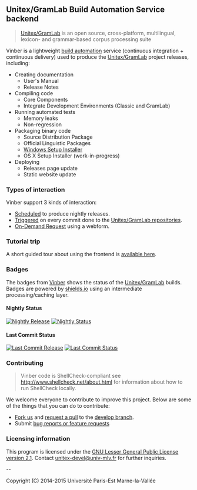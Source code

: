 ## Unitex/GramLab Build Automation Service backend

> [Unitex/GramLab][unitex] is an open source, cross-platform, multilingual, lexicon- and grammar-based corpus processing suite

Vinber is a lightweight [build automation](http://en.wikipedia.org/wiki/Build_automation) service (continuous integration + continuous delivery) used to produce the [Unitex/GramLab][unitex] project releases, including:

 - Creating documentation
   - User's Manual
   - Release Notes
 - Compiling code
   - Core Components
   - Integrate Development Environments (Classic and GramLab)
 - Running automated tests
   - Memory leaks
   - Non-regression
 - Packaging binary code
   - Source Distribution Package
   - Official Linguistic Packages
   - <a href="https://github.com/UnitexGramLab/unitex-packaging-windows" target="_blank">Windows Setup Installer</a>
   - OS X Setup Installer (work-in-progress)
 - Deploying
   - Releases page update
   - Static website update

### Types of interaction

Vinber support 3 kinds of interaction:

  - [Scheduled][nightly] to produce nightly releases.
  - [Triggered][commit] on every commit done to the [Unitex/GramLab repositories][repos].
  - <a href="http://unitex.univ-mlv.fr/v6/#bundle=nightly&action=rebuild" target="_blank">On-Demand Request</a> using a webform.

### Tutorial trip

A short guided tour about using the frontend is <a href="http://unitex.univ-mlv.fr/v6/#bundle=nightly&q=latest&action=help" target="_blank">available here</a>.

### Badges

The badges from [Vinber][vinber] shows the status of the [Unitex/GramLab][unitex] builds. Badges are powered by [shields.io](http://shields.io/) using an intermediate processing/caching layer.

#### Nightly Status

[![Nightly Release](http://unitex.univ-mlv.fr/v6/badge/nightly/latest.svg?subject=product.name&status=product.version.string)][nightly] [![Nightly Status](http://unitex.univ-mlv.fr/v6/badge/nightly/latest.svg?status=build.status)][nightly]

#### Last Commit Status

[![Last Commit Release](http://unitex.univ-mlv.fr/v6/badge/commit/latest.svg?subject=product.name&status=product.version.string)][commit] [![Last Commit Status](http://unitex.univ-mlv.fr/v6/badge/commit/latest.svg?status=build.status)][commit]

### Contributing

> Vinber code is ShellCheck-compliant see http://www.shellcheck.net/about.html for information about how to run ShellCheck locally.

We welcome everyone to contribute to improve this project. Below are some of the
things that you can do to contribute:

-  [Fork us](https://github.com/UnitexGramLab/vinber-backend/fork) and [request a pull](https://github.com/UnitexGramLab/vinber-backend/pulls) to the [develop branch](https://github.com/UnitexGramLab/vinber-backend/tree/develop).
-  Submit [bug reports or feature requests](https://github.com/UnitexGramLab/vinber-backend/issues)

### Licensing information
This program is licensed under the [GNU Lesser General Public License version 2.1](/LICENSE). Contact unitex-devel@univ-mlv.fr for further inquiries.

--

Copyright (C) 2014-2015 Université Paris-Est Marne-la-Vallée

[repos]:   https://github.com/unitexgramlab
[unitex]:  http://unitexgramlab.org
[vinber]:  http://unitex.univ-mlv.fr/v6
[nightly]: http://unitex.univ-mlv.fr/v6/#bundle=nightly&q=latest
[commit]:  http://unitex.univ-mlv.fr/v6/#bundle=commit&q=latest
[request]: http://unitex.univ-mlv.fr/v6/#bundle=nightly&action=rebuild
[tour]:    http://unitex.univ-mlv.fr/v6/#bundle=nightly&q=buils&action=help
